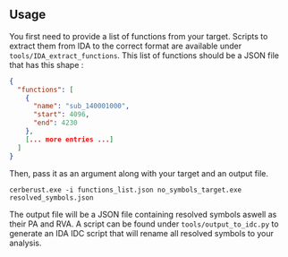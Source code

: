 ## Usage

You first need to provide a list of functions from your target. Scripts to extract them from IDA to the correct format are available under `tools/IDA_extract_functions`.
This list of functions should be a JSON file that has this shape :

```json
{
  "functions": [
    {
      "name": "sub_140001000",
      "start": 4096,
      "end": 4230
    },
    [... more entries ...]
  ]
}
```

Then, pass it as an argument along with your target and an output file.

```
cerberust.exe -i functions_list.json no_symbols_target.exe resolved_symbols.json
```

The output file will be a JSON file containing resolved symbols aswell as their PA and RVA. A script can be found under `tools/output_to_idc.py` to generate an IDA IDC script that will rename all resolved symbols to your analysis.
